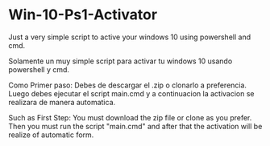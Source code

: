 # Win-10-Ps1-Activator
Just a very simple script to active your windows 10 using powershell and cmd. 

Solamente un muy simple script para activar tu windows 10 usando powershell y cmd.

Como Primer paso: Debes de descargar el .zip o clonarlo a preferencia. Luego debes ejecutar el script main.cmd y a continuacion la activacion se realizara de manera automatica.

Such as First Step: You must download the zip file or clone as you prefer. Then you must run the script "main.cmd" and after that the activation will be realize of automatic form.
